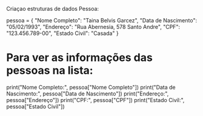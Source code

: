 Criaçao estruturas de dados Pessoa:

pessoa = {
    "Nome Completo": "Taina Belvis Garcez",
    "Data de Nascimento": "05/02/1993",
    "Endereço": "Rua Abernesia, 578 Santo Andre",
    "CPF": "123.456.789-00",
    "Estado Civil": "Casada"
}

# Para ver as informações das pessoas na lista:


print("Nome Completo:", pessoa["Nome Completo"])
print("Data de Nascimento:", pessoa["Data de Nascimento"])
print("Endereço:", pessoa["Endereço"])
print("CPF:", pessoa["CPF"])
print("Estado Civil:", pessoa["Estado Civil"])

